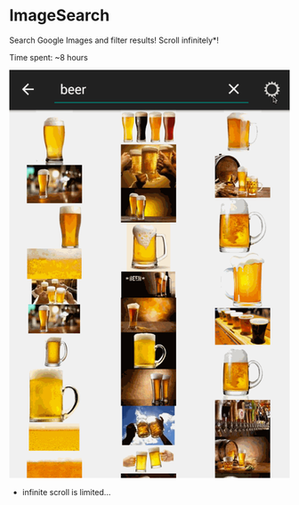 # ImageSearch

Search Google Images and filter results! Scroll infinitely*!

Time spent: ~8 hours

![Video Walkthrough](ImageSearch.gif)

* infinite scroll is limited...

